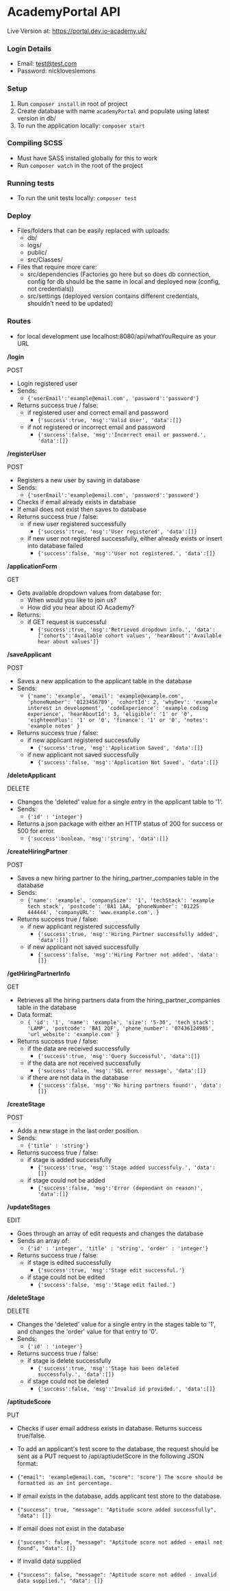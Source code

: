 # AcademyPortal API

Live Version at: https://portal.dev.io-academy.uk/

### Login Details

- Email: test@test.com
- Password: nickloveslemons

### Setup

1. Run `composer install` in root of project
2. Create database with name `academyPortal` and populate using latest version in db/
3. To run the application locally: `composer start`

### Compiling SCSS

- Must have SASS installed globally for this to work
- Run `composer watch` in the root of the project

### Running tests

- To run the unit tests locally: `composer test`

### Deploy

- Files/folders that can be easily replaced with uploads:
    - db/
    - logs/
    - public/
    - src/Classes/
- Files that require more care:
    - src/dependencies (Factories go here but so does db connection, config for db should be the same in local and
      deployed now (config, not credentials))
    - src/settings (deployed version contains different credentials, shouldn't need to be updated)

### Routes

- for local development use localhost:8080/api/whatYouRequire as your URL

**/login**

POST

- Login registered user
- Sends:
    - `{'userEmail':'example@email.com', 'password':'password'}`
- Returns success true / false:
    - if registered user and correct email and password
        - `{'success':true, 'msg':'Valid User', 'data':[]}`
    - if not registered or incorrect email and password
        - `{'success':false, 'msg':'Incorrect email or password.', 'data':[]}`

**/registerUser**

POST

- Registers a new user by saving in database
- Sends:
    - `{'userEmail':'example@email.com', 'password':'password'}`
- Checks if email already exists in database
- If email does not exist then saves to database
- Returns success true / false:
    - if new user registered successfully
        - `{'success':true, 'msg':'User registered', 'data':[]}`
    - if new user not registered successfully, either already exists or insert into database failed
        - `{'success':false, 'msg':'User not registered.', 'data':[]}`

**/applicationForm**

GET

- Gets available dropdown values from database for:
    - When would you like to join us?
    - How did you hear about iO Academy?
- Returns:
    - if GET request is successful
        - `{'success':true, 'msg':'Retrieved dropdown info.', 'data':['cohorts':'Available cohort values', 'hearAbout':'Available hear about values']}`

**/saveApplicant**

POST

- Saves a new application to the applicant table in the database
- Sends:
    - `{'name': 'example',
      'email': 'example@example.com',
      'phoneNumber': '0123456789',
      'cohortId': 2,
      'whyDev': 'example interest in development',
      'codeExperience': 'example coding experience',
      'hearAboutId': 3,
      'eligible': '1' or '0',
      'eighteenPlus': '1' or '0',
      'finance': '1' or '0',
      'notes': 'example notes' }`
- Returns success true / false:
    - if new applicant registered successfully
        - `{'success':true, 'msg':'Application Saved', 'data':[]}`
    - if new applicant not saved successfully
        - `{'success':false, 'msg':'Application Not Saved', 'data':[]}`

**/deleteApplicant**

DELETE

- Changes the 'deleted' value for a single entry in the applicant table to '1'.
- Sends:
    - `{'id' : 'integer'}`
- Returns a json package with either an HTTP status of 200 for success or 500 for error.
    - `{'success':boolean, 'msg':'string', 'data':[]}`

**/createHiringPartner**

POST

- Saves a new hiring partner to the hiring_partner_companies table in the database
- Sends:
    - `{'name': 'example',
      'companySize': '1',
      'techStack': 'example tech stack',
      'postcode': 'BA1 1AA,
      'phoneNumber': '01225 444444',
      'companyURL': 'www.example.com', }`
- Returns success true / false:
    - if new applicant registered successfully
        - `{'success':true, 'msg':'Hiring Partner successfully added', 'data':[]}`
    - if new applicant not saved successfully
        - `{'success':false, 'msg':'Hiring Partner not added', 'data':[]}`

**/getHiringPartnerInfo**

GET

- Retrieves all the hiring partners data from the hiring_partner_companies table in the database
- Data format:
    - `{
      'id': '1',
      'name': 'example',
      'size': '5-30',
      'tech_stack': 'LAMP',
      'postcode': 'BA1 2QF',
      'phone_number': '07436124985',
      'url_website': 'example.com' }`
- Returns success true / false:
    - if the data are received successfully
        - `{'success':true, 'msg':'Query Successful', 'data':[]}`
    - if the data are not received successfully
        - `{'success':false, 'msg':'SQL error message', 'data':[]}`
    - if there are not data in the database
        - `{'success':false, 'msg':'No hiring partners found!', 'data':[]}`

**/createStage**

POST

- Adds a new stage in the last order position.
- Sends:
    - `{'title' : 'string'}`
- Returns success true / false:
    - if stage is added successfully
        - `{'success':true, 'msg':'Stage added successfuly.', 'data':[]}`
    - if stage could not be added
        - `{'success':false, 'msg':'Error (dependant on reason)', 'data':[]}`

**/updateStages**

EDIT

- Goes through an array of edit requests and changes the database
- Sends an array of:
    - `{'id' : 'integer', 'title' : 'string', 'order' : 'integer'}`
- Returns success true / false:
    - if stage is edited successfully
        - `{'success':true, 'msg':'Stage edit successful.'}`
    - if stage could not be edited
        - `{'success':false, 'msg':'Stage edit failed.'}`

**/deleteStage**

DELETE

- Changes the 'deleted' value for a single entry in the stages table to '1', and changes the 'order' value for that
  entry to '0'.
- Sends:
    - `{'id' : 'integer'}`
- Returns success true / false:
    - if stage is delete successfully
        - `{'success':true, 'msg':'Stage has been deleted successfuly.', 'data':[]}`
    - if stage could not be deleted
        - `{'success':false, 'msg':'Invalid id provided.', 'data':[]}`

**/aptitudeScore**

PUT 
- Checks if user email address exists in database. Returns success true/false.

- To add an applicant's test score to the database, the request should be sent as a PUT request to /api/aptiudetScore in
the following JSON format:
- `{"email": 'example@email.com, "score": 'score'} The score should be formatted as an int percentage.`
- If email exists in the database, adds applicant test store to the database.
- `{"success": true, "message": "Aptitude score added successfully", "data": []}` 
- If email does not exist in the database

- `{"success": false, "message": "Aptitude score not added - email not found", "data": []}`
- If invalid data supplied
- `{"success": false, "message": "Aptitude score not added - invalid data supplied.", "data": []}`
